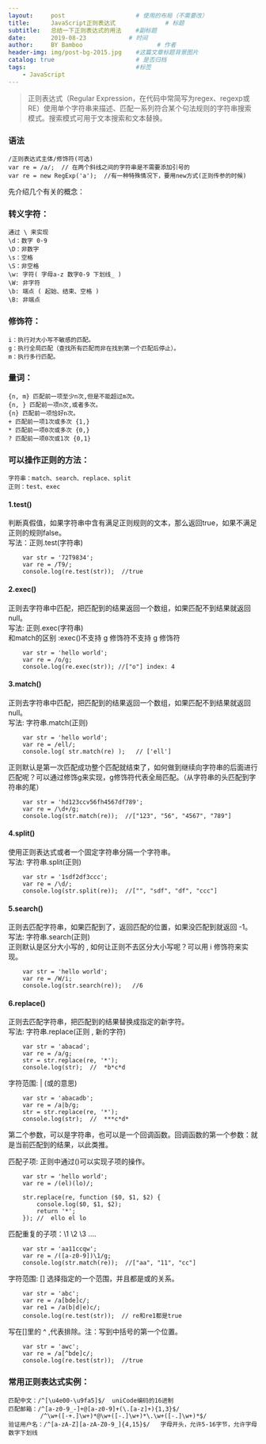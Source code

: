 ```yaml
---
layout:     post                    # 使用的布局（不需要改）
title:      JavaScript正则表达式              # 标题 
subtitle:   总结一下正则表达式的用法    #副标题
date:       2019-08-23            # 时间
author:     BY Bamboo                     # 作者
header-img: img/post-bg-2015.jpg    #这篇文章标题背景图片
catalog: true                       # 是否归档
tags:                               #标签
    - JavaScript
---
```



> 正则表达式（Regular Expression，在代码中常简写为regex、regexp或RE）使用单个字符串来描述、匹配一系列符合某个句法规则的字符串搜索模式。搜索模式可用于文本搜索和文本替换。  

### 语法
    /正则表达式主体/修饰符(可选)  
    var re = /a/;  // 在两个斜线之间的字符串是不需要添加引号的  
    var re = new RegExp('a');  //有一种特殊情况下，要用new方式(正则传参的时候) 

先介绍几个有关的概念：  
### 转义字符：
    通过 \ 来实现  
    \d：数字 0-9  
    \D：非数字  
    \s：空格  
    \S：非空格  
    \w: 字符( 字母a-z 数字0-9 下划线_ )  
    \W: 非字符  
    \b: 端点 ( 起始、结束、空格 )  
    \B: 非端点  
### 修饰符：
    i：执行对大小写不敏感的匹配。  
    g：执行全局匹配（查找所有匹配而非在找到第一个匹配后停止）。  
    m：执行多行匹配。  
### 量词：
    {n, m} 匹配前一项至少n次,但是不能超过m次。  
    {n, } 匹配前一项n次,或者多次。  
    {n} 匹配前一项恰好n次。  
    + 匹配前一项1次或多次 {1,}  
    * 匹配前一项0次或多次 {0,}  
    ? 匹配前一项0次或1次 {0,1}  
### 可以操作正则的方法：
    字符串：match、search、replace、split  
    正则：test、exec  
#### 1.test() 
判断真假值，如果字符串中含有满足正则规则的文本，那么返回true，如果不满足正则的规则false。  
写法：正则.test(字符串)  
```
    var str = '72T9834';
    var re = /T9/;
    console.log(re.test(str));  //true
```
#### 2.exec()
正则去字符串中匹配，把匹配到的结果返回一个数组，如果匹配不到结果就返回null。  
写法: 正则.exec(字符串)  
和match的区别 :exec()不支持 g 修饰符不支持 g 修饰符  
```
    var str = 'hello world';
    var re = /o/g;
    console.log(re.exec(str)); //["o"] index: 4
```
#### 3.match()
正则去字符串中匹配，把匹配到的结果返回一个数组，如果匹配不到结果就返回null。  
写法: 字符串.match(正则)  
```
    var str = 'hello world';
    var re = /ell/;
    console.log( str.match(re) );   // ['ell']
```
正则默认是第一次匹配成功整个匹配就结束了，如何做到继续向字符串的后面进行匹配呢？可以通过修饰g来实现，g修饰符代表全局匹配。（从字符串的头匹配到字符串的尾）  
```
    var str = 'hd123ccv56fh4567df789';
    var re = /\d+/g;
    console.log(str.match(re));  //["123", "56", "4567", "789"]
```
#### 4.split()
使用正则表达式或者一个固定字符串分隔一个字符串。  
写法: 字符串.split(正则)  
```
    var str = '1sdf2df3ccc';
    var re = /\d/;
    console.log(str.split(re));  //["", "sdf", "df", "ccc"]
```
#### 5.search()
正则去匹配字符串，如果匹配到了，返回匹配的位置，如果没匹配到就返回 -1。  
写法: 字符串.search(正则)  
正则默认是区分大小写的 , 如何让正则不去区分大小写呢？可以用 i 修饰符来实现。  
```
    var str = 'hello world';
    var re = /W/i;
    console.log(str.search(re));   //6
```
#### 6.replace()
正则去匹配字符串，把匹配到的结果替换成指定的新字符。  
写法: 字符串.replace(正则 , 新的字符)  
```
    var str = 'abacad';
    var re = /a/g;
    str = str.replace(re, '*');
    console.log(str);  //  *b*c*d
```
字符范围: | (或的意思)  
```
    var str = 'abacadb';
    var re = /a|b/g;
    str = str.replace(re, '*');
    console.log(str);  //  ***c*d*
```
第二个参数，可以是字符串，也可以是一个回调函数。回调函数的第一个参数：就是当前匹配到的结果，以此类推。  

匹配子项: 正则中通过()可以实现子项的操作。  
```
    var str = 'hello world';
    var re = /(el)(lo)/;

    str.replace(re, function ($0, $1, $2) {
        console.log($0, $1, $2);
        return '*';
    }); //  ello el lo
```
匹配重复的子项：\1  \2  \3 ....  
```
    var str = 'aa11ccqw';
    var re = /([a-z0-9])\1/g;
    console.log(str.match(re));  //["aa", "11", "cc"]
```
字符范围: [] 选择指定的一个范围，并且都是或的关系。  
```
    var str = 'abc';
    var re = /a[bde]c/;
    var re1 = /a(b|d|e)c/;
    console.log(re.test(str));  // re和re1都是true
```
写在[]里的 ^ ,代表排除。注：写到中括号的第一个位置。  
```
    var str = 'awc';
    var re = /a[^bde]c/;
    console.log(re.test(str));  //true
```
### 常用正则表达式实例：
    匹配中文：/^[\u4e00-\u9fa5]$/  uniCode编码的16进制  
    匹配邮箱：/^[a-z0-9_-]+@[a-z0-9]+(\.[a-z]+){1,3}$/  
             /^\w+([-+.]\w+)*@\w+([-.]\w+)*\.\w+([-.]\w+)*$/  
    验证用户名：/^[a-zA-Z][a-zA-Z0-9_]{4,15}$/   字母开头，允许5-16字节，允许字母数字下划线  
